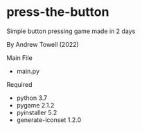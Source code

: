 # press-the-button

Simple button pressing game made in 2 days

By Andrew Towell (2022)

Main File
  - main.py
  
Required
  - python 3.7
  - pygame 2.1.2
  - pyinstaller 5.2
  - generate-iconset 1.2.0
